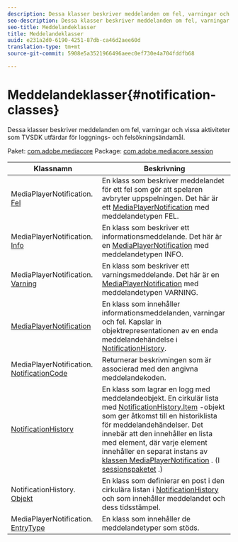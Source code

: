 ```yaml
---
description: Dessa klasser beskriver meddelanden om fel, varningar och vissa aktiviteter som TVSDK utfärdar för loggnings- och felsökningsändamål.
seo-description: Dessa klasser beskriver meddelanden om fel, varningar och vissa aktiviteter som TVSDK utfärdar för loggnings- och felsökningsändamål.
seo-title: Meddelandeklasser
title: Meddelandeklasser
uuid: e231a2d0-6190-4251-87db-ca46d2aee60d
translation-type: tm+mt
source-git-commit: 5908e5a3521966496aeec0ef730e4a704fddfb68

---
```



# Meddelandeklasser{#notification-classes}

Dessa klasser beskriver meddelanden om fel, varningar och vissa aktiviteter som TVSDK utfärdar för loggnings- och felsökningsändamål.

Paket: [com.adobe.mediacore](https://help.adobe.com/en_US/primetime/api/psdk/javadoc_1.4/com/adobe/mediacore/package-summary.html) Package: [com.adobe.mediacore.session](https://help.adobe.com/en_US/primetime/api/psdk/javadoc_1.4/com/adobe/mediacore/session/package-summary.html)

| Klassnamn | Beskrivning |
|---|---|
| MediaPlayerNotification. [Fel](https://help.adobe.com/en_US/primetime/api/psdk/javadoc_1.4/com/adobe/mediacore/MediaPlayerNotification.Error.html) | En klass som beskriver meddelandet för ett fel som gör att spelaren avbryter uppspelningen. Det här är ett [MediaPlayerNotification](https://help.adobe.com/en_US/primetime/api/psdk/javadoc_1.4/com/adobe/mediacore/MediaPlayerNotification.html) med meddelandetypen FEL. |
| MediaPlayerNotification. [Info](https://help.adobe.com/en_US/primetime/api/psdk/javadoc_1.4/com/adobe/mediacore/MediaPlayerNotification.Info.html) | En klass som beskriver ett informationsmeddelande. Det här är en [MediaPlayerNotification](https://help.adobe.com/en_US/primetime/api/psdk/javadoc_1.4/com/adobe/mediacore/MediaPlayerNotification.html) med meddelandetypen INFO. |
| MediaPlayerNotification. [Varning](https://help.adobe.com/en_US/primetime/api/psdk/javadoc_1.4/com/adobe/mediacore/MediaPlayerNotification.Warning.html) | En klass som beskriver ett varningsmeddelande. Det här är en [MediaPlayerNotification](https://help.adobe.com/en_US/primetime/api/psdk/javadoc_1.4/com/adobe/mediacore/MediaPlayerNotification.html) med meddelandetypen VARNING. |
| [MediaPlayerNotification](https://help.adobe.com/en_US/primetime/api/psdk/javadoc_1.4/com/adobe/mediacore/MediaPlayerNotification.html) | En klass som innehåller informationsmeddelanden, varningar och fel. Kapslar in objektrepresentationen av en enda meddelandehändelse i [NotificationHistory](https://help.adobe.com/en_US/primetime/api/psdk/javadoc_1.4/com/adobe/mediacore/session/NotificationHistory.html). |
| MediaPlayerNotification. [NotificationCode](https://help.adobe.com/en_US/primetime/api/psdk/javadoc_1.4/com/adobe/mediacore/MediaPlayerNotification.NotificationCode.html) | Returnerar beskrivningen som är associerad med den angivna meddelandekoden. |
| [NotificationHistory](https://help.adobe.com/en_US/primetime/api/psdk/javadoc_1.4/com/adobe/mediacore/session/NotificationHistory.html) | En klass som lagrar en logg med meddelandeobjekt. En cirkulär lista med [NotificationHistory.Item](https://help.adobe.com/en_US/primetime/api/psdk/javadoc_1.4/com/adobe/mediacore/session/NotificationHistory.Item.html) -objekt som ger åtkomst till en historiklista för meddelandehändelser. Det innebär att den innehåller en lista med element, där varje element innehåller en separat instans av [klassen MediaPlayerNotification](https://help.adobe.com/en_US/primetime/api/psdk/javadoc_1.4/com/adobe/mediacore/MediaPlayerNotification.html) . (I [sessionspaketet](https://help.adobe.com/en_US/primetime/api/psdk/javadoc_1.4/com/adobe/mediacore/session/package-summary.html) .) |
| NotificationHistory. [Objekt](https://help.adobe.com/en_US/primetime/api/psdk/javadoc_1.4/com/adobe/mediacore/session/NotificationHistory.Item.html) | En klass som definierar en post i den cirkulära listan i [NotificationHistory](https://help.adobe.com/en_US/primetime/api/psdk/javadoc_1.4/com/adobe/mediacore/session/NotificationHistory.html) och som innehåller meddelandet och dess tidsstämpel. |
| MediaPlayerNotification. [EntryType](https://help.adobe.com/en_US/primetime/api/psdk/javadoc_1.4/com/adobe/mediacore/MediaPlayerNotification.EntryType.html) | En klass som innehåller de meddelandetyper som stöds. |